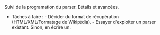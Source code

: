 Suivi de la programation du parser. Détails et avancées.

- Tâches à faire : 
	   - Décider du format de récupération (HTML/XML/Formatage de Wikipédia).
	   - Essayer d'exploiter un parser existant. Sinon, en écrire un.
	   
